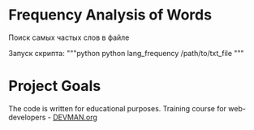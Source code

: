 # Frequency Analysis of Words

Поиск самых частых слов в файле

Запуск скрипта:
"""python
python lang_frequency /path/to/txt_file
"""

# Project Goals

The code is written for educational purposes. Training course for web-developers - [DEVMAN.org](https://devman.org)
